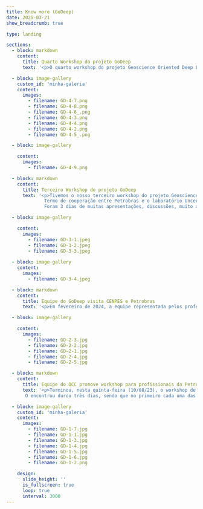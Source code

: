 ```yaml
---
title: Know more (GoDeep)
date: 2025-03-21
show_breadcrumb: true

type: landing

sections:
  - block: markdown
    content:
      title: Quarto Workshop do projeto GoDeep
      text: '<p>O quarto workshop do projeto Geoscience Oriented Deep Learning (GoDeep) ocorreu nos dias 19 e 20 de março de 2025. O workshop faz parte do termo de cooperação entre DCC/UFMG e a Petrobras, como parte do projeto GoDeep - Geoscience Oriented Deep Learning. Durante os dois dias de evento, foram apresentados os resultados alcançados até o momento, além de trocas de conhecimento e discussões sobre o projeto.'

  - block: image-gallery
    custom_id: 'minha-galeria'
    content:
      images:
        - filename: GD-4-7.png
        - filename: GD-4-8.png
        - filename: GD-4-6_.png
        - filename: GD-4-3.png
        - filename: GD-4-4.png
        - filename: GD-4-2.png
        - filename: GD-4-5_.png

  - block: image-gallery

    content:
      images:
        - filename: GD-4-9.png

  - block: markdown
    content:
      title: Terceiro Workshop do projeto GoDeep
      text: '<p>Tivemos o nosso terceiro workshop do projeto Geoscience Oriented Deep Learning (GoDeep) em Agosto/24 para Entrega da Etapa 4.
              Termo de cooperação entre Petrobras e o laboratório Uncertainty Artificial Intelligence (LabUAI) - DCC/UFMG que tem como foco o aprimoramento de modelos de aprendizagem de máquina aplicado ao processamento geológico. 
              Foram 3 dias de muitas apresentações, discussões, muito aprendizado e planejamento para os próximos 2 anos de projeto.'

  - block: image-gallery

    content:
      images:
        - filename: GD-3-1.jpeg
        - filename: GD-3-2.jpeg
        - filename: GD-3-3.jpeg
        
  - block: image-gallery
    content:
      images:
        - filename: GD-3-4.jpeg

  - block: markdown
    content:
      title: Equipe do GoDeep visita CENPES e Petrobras
      text: '<p>Em fevereiro de 2024, a equipe representada pelos professores Flavio, Renato e Pedro (DCC), Alexei (PUC-MG) e a Patrícia (GP GoDeep) estiveram na sede da Petrobras e no CENPES. Durante os três dias que estiveram lá, os professores e os alunos participaram, remoto e presencialmente, de reuniões para discutir questões técnicas e gerenciais no escopo do projeto, que visa fazer uso de técnicas de IA, em particular Aprendizado Profundo, para avanços na interpretação de dados de interesse da Petrobras.'

  - block: image-gallery

    content:
      images:
        - filename: GD-2-3.jpg
        - filename: GD-2-2.jpg
        - filename: GD-2-1.jpg
        - filename: GD-2-4.jpg
        - filename: GD-2-5.jpg

  - block: markdown
    content:
      title: Equipe do DCC promove workshop para profissionais da Petrobras
      text: '<p>Terminou, nesta quinta-feira (10/08/23), o workshop de alinhamento de temas, expectativas e logísticas do projeto Geoscience Oriented Deep Learning (GoDeep). O projeto, em parceria com a Petrobras, busca o aprimoramento de modelos de aprendizagem de máquina profundo, deep learning, para a solução de problemas das  geociências. Do ponto de vista computacional, o projeto foca na aplicação de modelos de aprendizado de máquina em dados de caráter complexo como imagens e séries temporais. Para a geociências, tais modelos são úteis na exploração de Petróleo a partir de imagens sísmicas, fácies e dados de mineração de poços.
       O encontrou durou três dias, sendo que no primeiro cada uma das três linhas do projeto falaram sobre: (1) resultados até agora alcançados; (2) frentes de pesquisa atuais; (3) expectativas do DCC/UFMG; (4) expectativas da Petrobras. Já no segundo dia, foram feitos grupos de discussão com base nos ítens (3) e (4) acima, tendo um grupo por linha, cada grupo em uma sala. Posteriormente, os grupos de trabalhos discutiram qual será o alinhamento entre o DCC/UFMG e a Petrobras no curto e médio prazo. Para finalizar, no terceiro dia, foram discutidas questões logísticas.'

  - block: image-gallery
    custom_id: 'minha-galeria'
    content:
      images:
        - filename: GD-1-7.jpg
        - filename: GD-1-1.jpg
        - filename: GD-1-3.jpg
        - filename: GD-1-4.jpg
        - filename: GD-1-5.jpg
        - filename: GD-1-6.jpg
        - filename: GD-1-2.png

    design:
      slide_height: ''
      is_fullscreen: true
      loop: true
      interval: 3000
---
```

